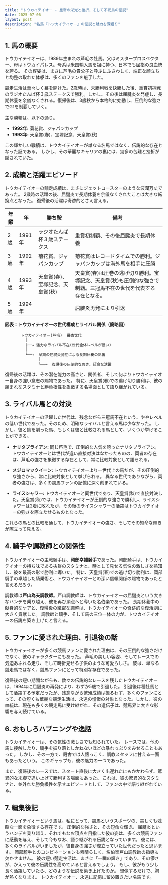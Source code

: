 ```yaml
---
title: "トウカイテイオー - 皇帝の栄光と挫折、そして不死鳥の伝説"
date: 2025-07-06
layout: post
description: "名馬『トウカイテイオー』の伝説と魅力を深堀り"
---
```


## 1. 馬の概要

トウカイテイオーは、1989年生まれの芦毛の牡馬。父はミスタープロスペクター、母はトウカイパレス。母系は米国輸入馬を祖に持つ、日本でも屈指の良血統を誇る。  その容姿は、まさに芦毛の貴公子と呼ぶにふさわしく、端正な顔立ちと均整の取れた体躯は、多くのファンを魅了した。

競走生活は華々しく幕を開けた。2歳時は、未勝利戦を快勝した後、重賞初挑戦のラジオたんぱ杯３歳ステークスで勝利。しかし、その後は屈腱炎を発症し、長期休養を余儀なくされる。復帰後は、3歳秋から本格的に始動し、圧倒的な強さでG1を制覇していく。

主な勝鞍は、以下の通り。

* **1992年:** 菊花賞、ジャパンカップ
* **1993年:** 天皇賞(春)、宝塚記念、天皇賞(秋)


この輝かしい戦績は、トウカイテイオーが単なる名馬ではなく、伝説的な存在となった証である。  しかし、その華麗なキャリアの裏には、幾多の苦難と挫折が隠されていた。


## 2. 成績と活躍エピソード

トウカイテイオーの競走成績は、まさにジェットコースターのような波瀾万丈であった。 2歳時の活躍の後、屈腱炎で長期休養を余儀なくされたことは大きな転換点となった。  復帰後の活躍は奇跡的とさえ言える。

| 年齢 | 年 | 勝ち鞍 | 備考 |
|---|---|---|---|
| 2歳 | 1991年 | ラジオたんぱ杯３歳ステークス | 重賞初制覇、その後屈腱炎で長期休養 |
| 3歳 | 1992年 | 菊花賞、ジャパンカップ | 菊花賞はレコードタイムでの勝利。ジャパンカップは海外馬を相手に圧勝 |
| 4歳 | 1993年 | 天皇賞(春)、宝塚記念、天皇賞(秋) | 天皇賞(春)は圧巻の逃げ切り勝利。宝塚記念、天皇賞(秋)も圧倒的な強さで制覇。三冠馬不在の世代を代表する存在となる。 |
| 5歳 | 1994年 |  |  屈腱炎再発により引退 |


**図表：トウカイテイオーの世代構成とライバル関係（簡略図）**

```
       トウカイテイオー(芦毛)  最強世代
         │
         ├──→ 強力なライバル不在(世代全体レベルが低い)
         │
         └──→  早期の屈腱炎発症による長期休養の影響
               │
               └──→  復帰後の圧倒的な強さ、短命な活躍
```

復帰後の活躍は、その潜在能力の高さと、関係者、そして何よりトウカイテイオー自身の強い意志の賜物であった。  特に、天皇賞(春)での逃げ切り勝利は、彼の類まれなスタミナと勝負根性を象徴する名場面として語り継がれている。


## 3. ライバル馬との対決

トウカイテイオーの活躍した世代は、残念ながら三冠馬不在という、ややレベルの低い世代であった。そのため、明確なライバルと言える馬は少なかった。  しかし、彼と鎬を削った馬、もしくは彼と比較される馬として、いくつか挙げることができる。

* **ナリタブライアン:**  同じ芦毛で、圧倒的な人気を誇ったナリタブライアン。トウカイテイオーとは世代が違い直接対決はなかったものの、両者の存在は、芦毛の強さを象徴する存在として、常に比較対象として語られる。

* **メジロマックイーン:**  トウカイテイオーより一世代上の馬だが、その圧倒的な強さから、常に比較対象として挙げられる。  異なる世代でありながら、両者の強さは、多くの競馬ファンの記憶に深く刻まれている。

* **ライスシャワー:**  トウカイテイオーと同世代であり、天皇賞(秋)で直接対決した。天皇賞(秋)では、トウカイテイオーが圧倒的な強さで勝利し、ライスシャワーは2着に敗れたが、その後のライスシャワーの活躍はトウカイテイオーの強さを際立たせるものとなった。


これらの馬との比較を通して、トウカイテイオーの強さ、そしてその短命な輝きが際立って見える。


## 4. 騎手や調教師との関係性

トウカイテイオーの主戦騎手は、**岡部幸雄騎手**であった。岡部騎手は、トウカイテイオーの持ち味である抜群のスタミナと、時として見せる気性の激しさを熟知し、彼を最高の形で勝利に導いた。  特に、天皇賞(春)での逃げ切り勝利は、岡部騎手の卓越した騎乗術と、トウカイテイオーとの深い信頼関係の賜物であったと言えるだろう。

調教師は**戸山為夫調教師**。戸山調教師は、トウカイテイオーの屈腱炎という大きなハンデを乗り越え、彼を再び頂点へと導いた名伯楽であった。  長期休養中の献身的なケアと、復帰後の緻密な調整は、トウカイテイオーの奇跡的な復活劇に大きく貢献した。  調教師と騎手、そして馬の三位一体の力が、トウカイテイオーの伝説を築き上げたと言える。


## 5. ファンに愛された理由、引退後の話

トウカイテイオーが多くの競馬ファンに愛された理由は、その圧倒的な強さだけでなく、彼のキャラクターにもあった。  芦毛の美しい容姿、そしてレースでの気迫あふれる走り、そして時折見せる子供のような可愛らしさ。  彼は、単なる競走馬ではなく、競馬ファンにとって特別な存在であった。

復帰後の短い期間ながらも、数々の伝説的なレースを残したトウカイテイオーは、1994年に屈腱炎の再発により、わずか5歳で引退した。  引退後は種牡馬として活躍する予定だったが、残念ながら繁殖成績は振るわず、多くのファンにとって、その短くも華麗な競走生活は、永遠の憧憬の対象となった。しかし、彼の血統は、現在も多くの競走馬に受け継がれ、その遺伝子は、競馬界に大きな影響を与え続けている。


## 6. おもしろハプニングや逸話

トウカイテイオーは、その気性の激しさでも知られていた。  レースでは、他の馬に接触したり、騎手を振り落としかねないほどの暴れっぷりをみせることもあった。  しかし、その一方で、厩舎では人懐っこく、調教スタッフに甘える一面もあったという。  このギャップも、彼の魅力の一つであった。

また、復帰後のレースでは、スタート直後に大きく出遅れたにもかかわらず、驚異的な末脚で追い上げて勝利する場面もあった。  これは、彼の驚異的なスタミナと、並外れた勝負根性を示すエピソードとして、ファンの中で語り継がれている。


## 7. 編集後記

トウカイテイオーという馬は、私にとって、競馬というスポーツの、美しくも残酷な一面を象徴する存在です。  圧倒的な強さと、その短命な輝き。  屈腱炎というハンデを乗り越え、それでもなお頂点を目指した彼の姿は、多くの競馬ファンに感動を与え、そして今もなお、語り継がれる伝説となっています。  彼には、多くのライバルがいましたが、彼自身の強さが際立っていた世代だったと思います。  岡部騎手とのコンビネーションも素晴らしく、名伯楽戸山調教師の指導も欠かせません。  彼の短い競走生活は、まさに「一瞬の輝き」であり、その儚さが、かえって彼の伝説性を高めていると言えるでしょう。  もし、彼がもう少し長く活躍していたら、どのような伝説を築き上げたのか。  想像するだけで、胸が熱くなります。  トウカイテイオー、永遠に記憶に留め置きたい名馬です。
